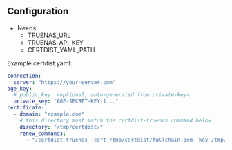 


## Configuration

* Needs
  * TRUENAS_URL
  * TRUENAS_API_KEY
  * CERTDIST_YAML_PATH

Example certdist.yaml:

```yaml
connection:
  server: "https://your-server.com"
age_key:
  # public_key: <optional, auto-generated from private-key>
  private_key: "AGE-SECRET-KEY-1..."
certificate:
  - domain: "example.com"
    # this directory must match the certdist-truenas command below
    directory: "/tmp/certdist/"
    renew_commands:
      - "/certdist-truenas -cert /tmp/certdist/fullchain.pem -key /tmp/certdist/privkey.pem "
```

